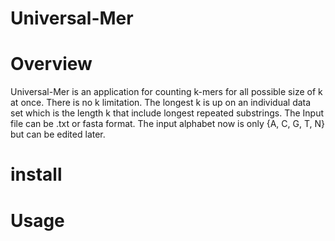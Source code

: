 # Universal-Mer
# Overview
  Universal-Mer is an application for counting k-mers for all possible size of k at once. There is no k limitation. The longest k is up on an individual data set which is the length k that include longest repeated substrings. The Input file can be .txt or fasta format. The input alphabet now is only {A, C, G, T, N} but can be edited later.  
# install 
# Usage
